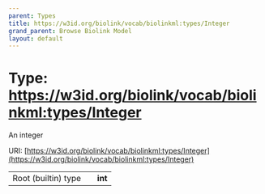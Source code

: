 ```yaml
---
parent: Types
title: https://w3id.org/biolink/vocab/biolinkml:types/Integer
grand_parent: Browse Biolink Model
layout: default
---
```


# Type: https://w3id.org/biolink/vocab/biolinkml:types/Integer


An integer

URI: [https://w3id.org/biolink/vocab/biolinkml:types/Integer](https://w3id.org/biolink/vocab/biolinkml:types/Integer)

|  |  |  |
| --- | --- | --- |
| Root (builtin) type | | **int** |
